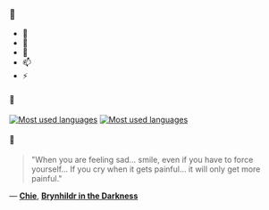 ### 👋

- 🔭
- 🌱
- 💬
- 📫
- ⚡

#### 🧏

[![Most used languages](https://github-readme-stats-aynah.vercel.app/api/top-langs/?username=aynh&theme=solarized-dark&langs_count=6&layout=compact&hide_title=true)](https://github.com/anuraghazra/github-readme-stats#gh-dark-mode-only)
[![Most used languages](https://github-readme-stats-aynah.vercel.app/api/top-langs/?username=aynh&theme=solarized-light&langs_count=6&layout=compact&hide_title=true)](https://github.com/anuraghazra/github-readme-stats#gh-light-mode-only)

#### 💬

> "When you are feeling sad... smile, even if you have to force yourself... If you cry when it gets painful... it will only get more painful."

&mdash; [**Chie**](https://myanimelist.net/character.php?q=Chie&cat=character), [**Brynhildr in the Darkness**](https://myanimelist.net/search/all?q=Brynhildr%20in%20the%20Darkness&cat=all)
